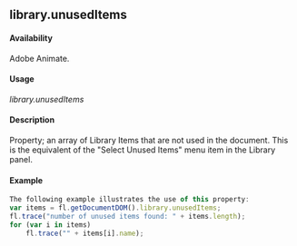 ## library.unusedItems

#### Availability

Adobe Animate.

#### Usage

*library.unusedItems*

#### Description

Property; an array of Library Items that are not used in the document. This is the equivalent of the "Select Unused Items" menu item in the Library panel.

#### Example

```javascript
The following example illustrates the use of this property:
var items = fl.getDocumentDOM().library.unusedItems; 
fl.trace("number of unused items found: " + items.length); 
for (var i in items)
    fl.trace("" + items[i].name);

```